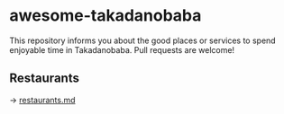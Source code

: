 # awesome-takadanobaba

This repository informs you about the good places or services to spend enjoyable time in Takadanobaba. Pull requests are welcome!

## Restaurants

-> [restaurants.md](/target/restaurants.md)
